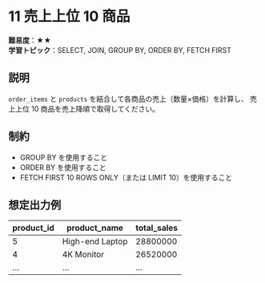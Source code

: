 # 11 売上上位 10 商品

**難易度**：★★  
**学習トピック**：SELECT, JOIN, GROUP BY, ORDER BY, FETCH FIRST

## 説明
`order_items` と `products` を結合して各商品の売上（数量×価格）を計算し、
売上上位 10 商品を売上降順で取得してください。

## 制約
* GROUP BY を使用すること
* ORDER BY を使用すること
* FETCH FIRST 10 ROWS ONLY（または LIMIT 10）を使用すること

## 想定出力例

| product_id | product_name     | total_sales |
|------------|------------------|-------------|
| 5          | High-end Laptop  | 28800000    |
| 4          | 4K Monitor       | 26520000    |
| …          | …                | …           |
